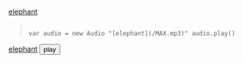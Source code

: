[elephant](/MAX.mp3)
<blockquote>

<code>
<dev>var audio = new Audio "[elephant](/MAX.mp3)" audio.play()</code></dev>
</blockquote>

[elephant](/MAX.mp3) <audio id="ABC" src="MAX.mp3"></audio><button onclick="playAudio('ABC')" type="button">play</button>
